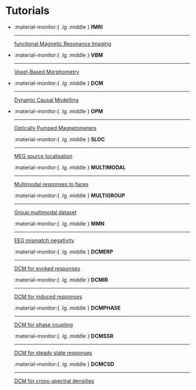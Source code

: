 # Tutorials

<div class="grid cards" markdown>

-   :material-monitor:{ .lg .middle } __fMRI__

    ---

    [functional Magnetic Resonance Imaging](./fmri/index.md)

-   :material-monitor:{ .lg .middle } __VBM__

    ---

    [Voxel-Based Morphometry](./vbm/VBM-getting-started.md)

-   :material-monitor:{ .lg .middle } __DCM__

    ---

    [Dynamic Causal Modelling](./dcm/introduction.md)

-   :material-monitor:{ .lg .middle } __OPM__

    ---

    [Optically Pumped Magnetometers](./opm_preprocessing/introduction.md)

    :material-monitor:{ .lg .middle } __SLOC__

    ---

    [MEG source localisation](./meg_sloc/meg_sloc.md)

    :material-monitor:{ .lg .middle } __MULTIMODAL__

    ---

    [Multimodal responses to faces](./multimodal/multimodal.md)

    :material-monitor:{ .lg .middle } __MULTIGROUP__

    ---

    [Group multimodal dataset](./multi/index.md)

    :material-monitor:{ .lg .middle } __MMN__

    ---

    [EEG mismatch negativity](./mmn/mmn.md)

    :material-monitor:{ .lg .middle } __DCMERP__

    ---

    [DCM for evoked responses](./dcm_erp/dcm_erp.md)

    :material-monitor:{ .lg .middle } __DCMIR__

    ---

    [DCM for induced responses](./dcm_ir/dcm_ir.md)

    :material-monitor:{ .lg .middle } __DCMPHASE__

    ---

    [DCM for phase coupling](./dcm_phase/dcm_phase.md)

    :material-monitor:{ .lg .middle } __DCMSSR__

    ---

    [DCM for steady state responses](./dcm_ssr/dcm_ssr.md)

    :material-monitor:{ .lg .middle } __DCMCSD__

    ---

    [DCM for cross-spectral densities](./dcm_csd/dcm_csd.md)



</div>